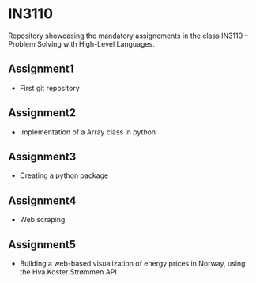 # IN3110

Repository showcasing the mandatory assignements in the class IN3110 – Problem Solving with High-Level Languages.

## Assignment1
  - First git repository

## Assignment2
  - Implementation of a Array class in python

## Assignment3
  - Creating a python package 

## Assignment4
  - Web scraping

## Assignment5
  - Building a web-based visualization of energy prices in Norway, using the Hva Koster Strømmen API
